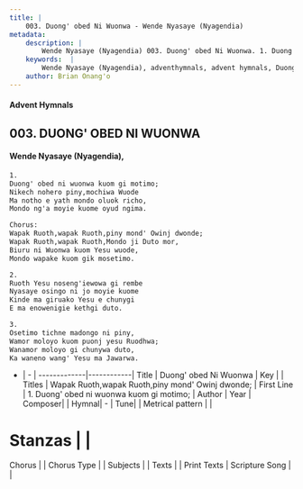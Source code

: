 ```yaml
---
title: |
    003. Duong' obed Ni Wuonwa - Wende Nyasaye (Nyagendia)
metadata:
    description: |
        Wende Nyasaye (Nyagendia) 003. Duong' obed Ni Wuonwa. 1. Duong' obed ni wuonwa kuom gi motimo; Nikech nohero piny,mochiwa Wuode Ma notho e yath mondo oluok richo, Mondo ng'a moyie kuome oyud ngima.  Chorus:  Wapak Ruoth,wapak Ruoth,piny mond' Owinj dwonde; Wapak Ruoth,wapak Ruoth,Mondo ji Duto mor, Biuru ni Wuonwa kuom Yesu wuode, Mondo wapake kuom gik mosetimo.  2. Ruoth Yesu noseng'iewowa gi rembe Nyasaye osingo ni jo moyie kuome Kinde ma giruako Yesu e chunygi E ma enowenigie kethgi duto.  3.	 Osetimo tichne madongo ni piny, Wamor moloyo kuom puonj yesu Ruodhwa; Wanamor moloyo gi chunywa duto, Ka waneno wang' Yesu ma Jawarwa. 
    keywords:  |
        Wende Nyasaye (Nyagendia), adventhymnals, advent hymnals, Duong' obed Ni Wuonwa, 1. Duong' obed ni wuonwa kuom gi motimo;. Wapak Ruoth,wapak Ruoth,piny mond' Owinj dwonde;
    author: Brian Onang'o
---
```


#### Advent Hymnals
## 003. DUONG' OBED NI WUONWA
####  Wende Nyasaye (Nyagendia),

```txt
1.
Duong' obed ni wuonwa kuom gi motimo;
Nikech nohero piny,mochiwa Wuode
Ma notho e yath mondo oluok richo,
Mondo ng'a moyie kuome oyud ngima.

Chorus: 
Wapak Ruoth,wapak Ruoth,piny mond' Owinj dwonde;
Wapak Ruoth,wapak Ruoth,Mondo ji Duto mor,
Biuru ni Wuonwa kuom Yesu wuode,
Mondo wapake kuom gik mosetimo.

2.
Ruoth Yesu noseng'iewowa gi rembe
Nyasaye osingo ni jo moyie kuome
Kinde ma giruako Yesu e chunygi
E ma enowenigie kethgi duto.

3.	
Osetimo tichne madongo ni piny,
Wamor moloyo kuom puonj yesu Ruodhwa;
Wanamor moloyo gi chunywa duto,
Ka waneno wang' Yesu ma Jawarwa.

```

- |   -  |
-------------|------------|
Title | Duong' obed Ni Wuonwa |
Key |  |
Titles | Wapak Ruoth,wapak Ruoth,piny mond' Owinj dwonde; |
First Line | 1. Duong' obed ni wuonwa kuom gi motimo; |
Author | 
Year | 
Composer| |
Hymnal|  - |
Tune|  |
Metrical pattern | |
# Stanzas |  |
Chorus |  |
Chorus Type |  |
Subjects | |
Texts |  |
Print Texts | 
Scripture Song |  |
    
